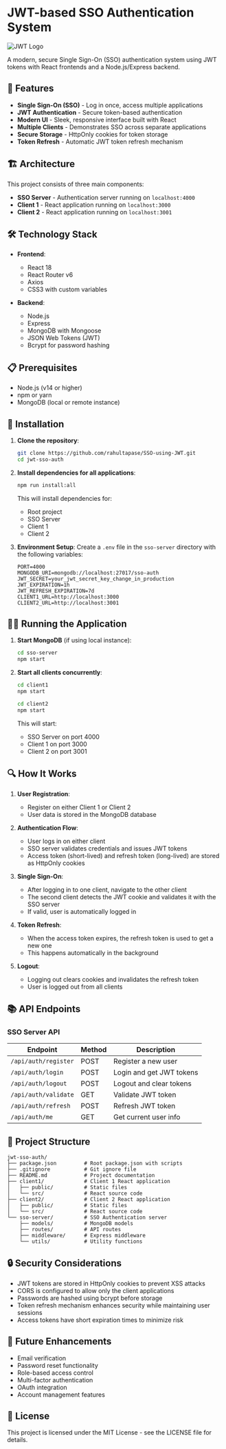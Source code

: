 ﻿# JWT-based SSO Authentication System

![JWT Logo](https://jwt.io/img/pic_logo.svg)

A modern, secure Single Sign-On (SSO) authentication system using JWT tokens with React frontends and a Node.js/Express backend.

## 🌟 Features

- **Single Sign-On (SSO)** - Log in once, access multiple applications
- **JWT Authentication** - Secure token-based authentication
- **Modern UI** - Sleek, responsive interface built with React
- **Multiple Clients** - Demonstrates SSO across separate applications
- **Secure Storage** - HttpOnly cookies for token storage
- **Token Refresh** - Automatic JWT token refresh mechanism

## 🏗️ Architecture

This project consists of three main components:

- **SSO Server** - Authentication server running on `localhost:4000`
- **Client 1** - React application running on `localhost:3000`
- **Client 2** - React application running on `localhost:3001`

## 🛠️ Technology Stack

- **Frontend**:
  - React 18
  - React Router v6
  - Axios
  - CSS3 with custom variables

- **Backend**:
  - Node.js
  - Express
  - MongoDB with Mongoose
  - JSON Web Tokens (JWT)
  - Bcrypt for password hashing

## 📋 Prerequisites

- Node.js (v14 or higher)
- npm or yarn
- MongoDB (local or remote instance)

## 🚀 Installation

1. **Clone the repository**:
   ```bash
   git clone https://github.com/rahultapase/SSO-using-JWT.git
   cd jwt-sso-auth
   ```

2. **Install dependencies for all applications**:
   ```bash
   npm run install:all
   ```
   
   This will install dependencies for:
   - Root project
   - SSO Server
   - Client 1
   - Client 2

3. **Environment Setup**:
   Create a `.env` file in the `sso-server` directory with the following variables:
   ```
   PORT=4000
   MONGODB_URI=mongodb://localhost:27017/sso-auth
   JWT_SECRET=your_jwt_secret_key_change_in_production
   JWT_EXPIRATION=1h
   JWT_REFRESH_EXPIRATION=7d
   CLIENT1_URL=http://localhost:3000
   CLIENT2_URL=http://localhost:3001
   ```

## 🏃‍♂️ Running the Application

1. **Start MongoDB** (if using local instance):
   ```bash
   cd sso-server
   npm start   
   ```

2. **Start all clients concurrently**:
   ```bash
   cd client1
   npm start
   ```
   ```bash
   cd client2
   npm start
   ```

   This will start:
   - SSO Server on port 4000
   - Client 1 on port 3000
   - Client 2 on port 3001

## 🔍 How It Works

1. **User Registration**:
   - Register on either Client 1 or Client 2
   - User data is stored in the MongoDB database

2. **Authentication Flow**:
   - User logs in on either client
   - SSO server validates credentials and issues JWT tokens
   - Access token (short-lived) and refresh token (long-lived) are stored as HttpOnly cookies

3. **Single Sign-On**:
   - After logging in to one client, navigate to the other client
   - The second client detects the JWT cookie and validates it with the SSO server
   - If valid, user is automatically logged in

4. **Token Refresh**:
   - When the access token expires, the refresh token is used to get a new one
   - This happens automatically in the background

5. **Logout**:
   - Logging out clears cookies and invalidates the refresh token
   - User is logged out from all clients

## 📚 API Endpoints

### SSO Server API

| Endpoint | Method | Description |
|----------|--------|-------------|
| `/api/auth/register` | POST | Register a new user |
| `/api/auth/login` | POST | Login and get JWT tokens |
| `/api/auth/logout` | POST | Logout and clear tokens |
| `/api/auth/validate` | GET | Validate JWT token |
| `/api/auth/refresh` | POST | Refresh JWT token |
| `/api/auth/me` | GET | Get current user info |

## 📂 Project Structure

```
jwt-sso-auth/
├── package.json         # Root package.json with scripts
├── .gitignore           # Git ignore file
├── README.md            # Project documentation
├── client1/             # Client 1 React application
│   ├── public/          # Static files
│   └── src/             # React source code
├── client2/             # Client 2 React application
│   ├── public/          # Static files
│   └── src/             # React source code
└── sso-server/          # SSO Authentication server
    ├── models/          # MongoDB models
    ├── routes/          # API routes
    ├── middleware/      # Express middleware
    └── utils/           # Utility functions
```

## 🔒 Security Considerations

- JWT tokens are stored in HttpOnly cookies to prevent XSS attacks
- CORS is configured to allow only the client applications
- Passwords are hashed using bcrypt before storage
- Token refresh mechanism enhances security while maintaining user sessions
- Access tokens have short expiration times to minimize risk

## 🎯 Future Enhancements

- Email verification
- Password reset functionality
- Role-based access control
- Multi-factor authentication
- OAuth integration
- Account management features

## 📜 License

This project is licensed under the MIT License - see the LICENSE file for details.
